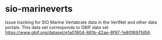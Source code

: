 # sio-marineverts
Issue tracking for SIO Marine Vertabrate data in the VertNet and other data portals. This data set corresponds to GBIF data set https://www.gbif.org/dataset/e1a01804-881b-42ae-8f97-1e80f697fd56.
